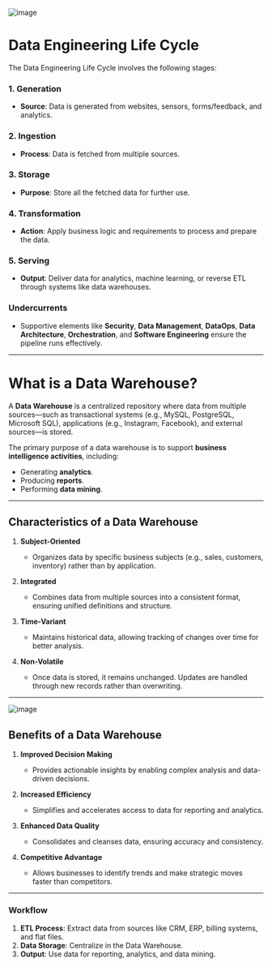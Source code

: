 ![image](https://github.com/user-attachments/assets/9ebfd331-9724-4417-ad98-8a465a75c131)

# Data Engineering Life Cycle

The Data Engineering Life Cycle involves the following stages:

### 1. **Generation**
- **Source**: Data is generated from websites, sensors, forms/feedback, and analytics.

### 2. **Ingestion**
- **Process**: Data is fetched from multiple sources.

### 3. **Storage**
- **Purpose**: Store all the fetched data for further use.

### 4. **Transformation**
- **Action**: Apply business logic and requirements to process and prepare the data.

### 5. **Serving**
- **Output**: Deliver data for analytics, machine learning, or reverse ETL through systems like data warehouses.

### **Undercurrents**
- Supportive elements like **Security**, **Data Management**, **DataOps**, **Data Architecture**, **Orchestration**, and **Software Engineering** ensure the pipeline runs effectively.

----


# What is a Data Warehouse?

A **Data Warehouse** is a centralized repository where data from multiple sources—such as transactional systems (e.g., MySQL, PostgreSQL, Microsoft SQL), applications (e.g., Instagram, Facebook), and external sources—is stored.

The primary purpose of a data warehouse is to support **business intelligence activities**, including:
- Generating **analytics**.
- Producing **reports**.
- Performing **data mining**.

---

## Characteristics of a Data Warehouse

1. **Subject-Oriented**  
   - Organizes data by specific business subjects (e.g., sales, customers, inventory) rather than by application.

2. **Integrated**  
   - Combines data from multiple sources into a consistent format, ensuring unified definitions and structure.

3. **Time-Variant**  
   - Maintains historical data, allowing tracking of changes over time for better analysis.

4. **Non-Volatile**  
   - Once data is stored, it remains unchanged. Updates are handled through new records rather than overwriting.

---

![image](https://github.com/user-attachments/assets/ed45531e-8659-4cb4-b4a4-1b512a58d561)


## Benefits of a Data Warehouse

1. **Improved Decision Making**  
   - Provides actionable insights by enabling complex analysis and data-driven decisions.

2. **Increased Efficiency**  
   - Simplifies and accelerates access to data for reporting and analytics.

3. **Enhanced Data Quality**  
   - Consolidates and cleanses data, ensuring accuracy and consistency.

4. **Competitive Advantage**  
   - Allows businesses to identify trends and make strategic moves faster than competitors.

---

### Workflow
1. **ETL Process**: Extract data from sources like CRM, ERP, billing systems, and flat files.
2. **Data Storage**: Centralize in the Data Warehouse.
3. **Output**: Use data for reporting, analytics, and data mining.

